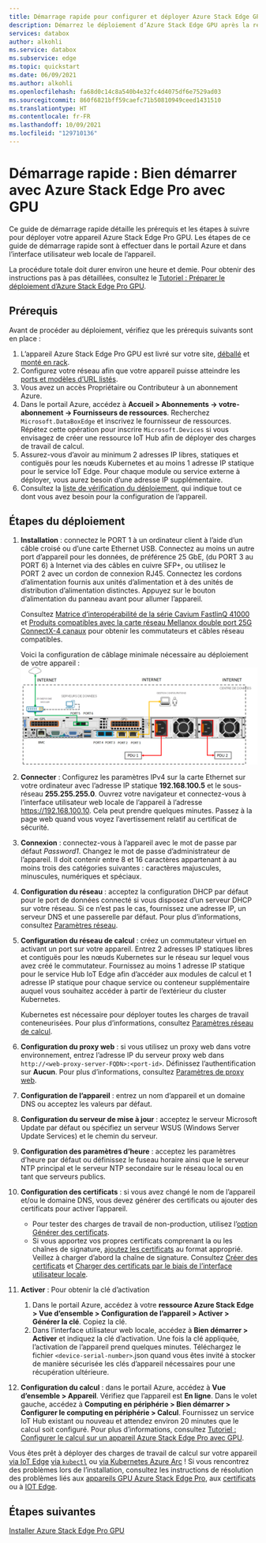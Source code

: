 ```yaml
---
title: Démarrage rapide pour configurer et déployer Azure Stack Edge GPU | Microsoft Docs
description: Démarrez le déploiement d’Azure Stack Edge GPU après la réception de l’appareil.
services: databox
author: alkohli
ms.service: databox
ms.subservice: edge
ms.topic: quickstart
ms.date: 06/09/2021
ms.author: alkohli
ms.openlocfilehash: fa68d0c14c8a540b4e32fc4d4075df6e7529ad03
ms.sourcegitcommit: 860f6821bff59caefc71b50810949ceed1431510
ms.translationtype: HT
ms.contentlocale: fr-FR
ms.lasthandoff: 10/09/2021
ms.locfileid: "129710136"
---
```

# <a name="quickstart-get-started-with-azure-stack-edge-pro-with-gpu"></a>Démarrage rapide : Bien démarrer avec Azure Stack Edge Pro avec GPU 

Ce guide de démarrage rapide détaille les prérequis et les étapes à suivre pour déployer votre appareil Azure Stack Edge Pro GPU. Les étapes de ce guide de démarrage rapide sont à effectuer dans le portail Azure et dans l’interface utilisateur web locale de l’appareil. 

La procédure totale doit durer environ une heure et demie. Pour obtenir des instructions pas à pas détaillées, consultez le [Tutoriel : Préparer le déploiement d’Azure Stack Edge Pro GPU](azure-stack-edge-gpu-deploy-prep.md#deployment-configuration-checklist). 


## <a name="prerequisites"></a>Prérequis

Avant de procéder au déploiement, vérifiez que les prérequis suivants sont en place :

1. L’appareil Azure Stack Edge Pro GPU est livré sur votre site, [déballé](azure-stack-edge-gpu-deploy-install.md#unpack-the-device) et [monté en rack](azure-stack-edge-gpu-deploy-install.md#rack-the-device). 
1. Configurez votre réseau afin que votre appareil puisse atteindre les [ports et modèles d’URL listés](azure-stack-edge-gpu-system-requirements.md#networking-port-requirements). 
1. Vous avez un accès Propriétaire ou Contributeur à un abonnement Azure.
1. Dans le portail Azure, accédez à **Accueil > Abonnements -> votre-abonnement -> Fournisseurs de ressources**. Recherchez `Microsoft.DataBoxEdge` et inscrivez le fournisseur de ressources. Répétez cette opération pour inscrire `Microsoft.Devices` si vous envisagez de créer une ressource IoT Hub afin de déployer des charges de travail de calcul.
1. Assurez-vous d’avoir au minimum 2 adresses IP libres, statiques et contiguës pour les nœuds Kubernetes et au moins 1 adresse IP statique pour le service IoT Edge. Pour chaque module ou service externe à déployer, vous aurez besoin d’une adresse IP supplémentaire.
1. Consultez la [liste de vérification du déploiement](azure-stack-edge-gpu-deploy-checklist.md), qui indique tout ce dont vous avez besoin pour la configuration de l’appareil. 


## <a name="deployment-steps"></a>Étapes du déploiement

1. **Installation** : connectez le PORT 1 à un ordinateur client à l’aide d’un câble croisé ou d’une carte Ethernet USB. Connectez au moins un autre port d’appareil pour les données, de préférence 25 GbE, (du PORT 3 au PORT 6) à Internet via des câbles en cuivre SFP+, ou utilisez le PORT 2 avec un cordon de connexion RJ45. Connectez les cordons d’alimentation fournis aux unités d’alimentation et à des unités de distribution d’alimentation distinctes. Appuyez sur le bouton d’alimentation du panneau avant pour allumer l’appareil.  

    Consultez [Matrice d’interopérabilité de la série Cavium FastlinQ 41000](https://www.marvell.com/documents/xalflardzafh32cfvi0z/) et [Produits compatibles avec la carte réseau Mellanox double port 25G ConnectX-4 canaux](https://docs.mellanox.com/display/ConnectX4LxFirmwarev14271016/Firmware+Compatible+Products) pour obtenir les commutateurs et câbles réseau compatibles.

    Voici la configuration de câblage minimale nécessaire au déploiement de votre appareil :  ![Fond de panier d’un appareil câblé](./media/azure-stack-edge-gpu-quickstart/backplane-min-cabling-1.png)

2. **Connecter** : Configurez les paramètres IPv4 sur la carte Ethernet sur votre ordinateur avec l’adresse IP statique **192.168.100.5** et le sous-réseau **255.255.255.0**. Ouvrez votre navigateur et connectez-vous à l’interface utilisateur web locale de l’appareil à l’adresse https://192.168.100.10. Cela peut prendre quelques minutes. Passez à la page web quand vous voyez l’avertissement relatif au certificat de sécurité.

3. **Connexion** : connectez-vous à l’appareil avec le mot de passe par défaut *Password1*. Changez le mot de passe d’administrateur de l’appareil. Il doit contenir entre 8 et 16 caractères appartenant à au moins trois des catégories suivantes : caractères majuscules, minuscules, numériques et spéciaux.

4. **Configuration du réseau** : acceptez la configuration DHCP par défaut pour le port de données connecté si vous disposez d’un serveur DHCP sur votre réseau. Si ce n’est pas le cas, fournissez une adresse IP, un serveur DNS et une passerelle par défaut. Pour plus d’informations, consultez [Paramètres réseau](azure-stack-edge-gpu-deploy-configure-network-compute-web-proxy.md#configure-network).

5. **Configuration du réseau de calcul** : créez un commutateur virtuel en activant un port sur votre appareil. Entrez 2 adresses IP statiques libres et contiguës pour les nœuds Kubernetes sur le réseau sur lequel vous avez créé le commutateur. Fournissez au moins 1 adresse IP statique pour le service Hub IoT Edge afin d’accéder aux modules de calcul et 1 adresse IP statique pour chaque service ou conteneur supplémentaire auquel vous souhaitez accéder à partir de l’extérieur du cluster Kubernetes. 

    Kubernetes est nécessaire pour déployer toutes les charges de travail conteneurisées. Pour plus d’informations, consultez [Paramètres réseau de calcul](azure-stack-edge-gpu-deploy-configure-network-compute-web-proxy.md#enable-compute-network).

6. **Configuration du proxy web** : si vous utilisez un proxy web dans votre environnement, entrez l’adresse IP du serveur proxy web dans `http://<web-proxy-server-FQDN>:<port-id>`. Définissez l’authentification sur **Aucun**. Pour plus d’informations, consultez [Paramètres de proxy web](azure-stack-edge-gpu-deploy-configure-network-compute-web-proxy.md#configure-web-proxy).

7. **Configuration de l’appareil** : entrez un nom d’appareil et un domaine DNS ou acceptez les valeurs par défaut. 

8. **Configuration du serveur de mise à jour** : acceptez le serveur Microsoft Update par défaut ou spécifiez un serveur WSUS (Windows Server Update Services) et le chemin du serveur. 

9. **Configuration des paramètres d’heure** : acceptez les paramètres d’heure par défaut ou définissez le fuseau horaire ainsi que le serveur NTP principal et le serveur NTP secondaire sur le réseau local ou en tant que serveurs publics.

10. **Configuration des certificats** : si vous avez changé le nom de l’appareil et/ou le domaine DNS, vous devez générer des certificats ou ajouter des certificats pour activer l’appareil. 

    - Pour tester des charges de travail de non-production, utilisez l’[option Générer des certificats](azure-stack-edge-gpu-deploy-configure-certificates.md#generate-device-certificates). 
    - Si vous apportez vos propres certificats comprenant la ou les chaînes de signature, [ajoutez les certificats](azure-stack-edge-gpu-deploy-configure-certificates.md#bring-your-own-certificates) au format approprié. Veillez à charger d’abord la chaîne de signature. Consultez [Créer des certificats](azure-stack-edge-gpu-create-certificates-tool.md) et [Charger des certificats par le biais de l’interface utilisateur locale](azure-stack-edge-gpu-deploy-configure-certificates.md#bring-your-own-certificates).

11. **Activer** : Pour obtenir la clé d’activation 

    1. Dans le portail Azure, accédez à votre **ressource Azure Stack Edge > Vue d’ensemble > Configuration de l’appareil > Activer > Générer la clé**. Copiez la clé. 
    1. Dans l’interface utilisateur web locale, accédez à **Bien démarrer > Activer** et indiquez la clé d’activation. Une fois la clé appliquée, l’activation de l’appareil prend quelques minutes. Téléchargez le fichier `<device-serial-number>`.json quand vous êtes invité à stocker de manière sécurisée les clés d’appareil nécessaires pour une récupération ultérieure. 

12. **Configuration du calcul** : dans le portail Azure, accédez à **Vue d’ensemble > Appareil**. Vérifiez que l’appareil est **En ligne**. Dans le volet gauche, accédez à **Computing en périphérie > Bien démarrer > Configurer le computing en périphérie > Calcul**. Fournissez un service IoT Hub existant ou nouveau et attendez environ 20 minutes que le calcul soit configuré. Pour plus d’informations, consultez [Tutoriel : Configurer le calcul sur un appareil Azure Stack Edge Pro avec GPU](azure-stack-edge-gpu-deploy-configure-compute.md).

Vous êtes prêt à déployer des charges de travail de calcul sur votre appareil [via IoT Edge](azure-stack-edge-gpu-deploy-sample-module-marketplace.md) [via `kubectl`](azure-stack-edge-gpu-create-kubernetes-cluster.md) ou [via Kubernetes Azure Arc](azure-stack-edge-gpu-deploy-arc-kubernetes-cluster.md) ! Si vous rencontrez des problèmes lors de l’installation, consultez les instructions de résolution des problèmes liés aux [appareils GPU Azure Stack Edge Pro](azure-stack-edge-gpu-troubleshoot.md), aux [certificats](azure-stack-edge-gpu-certificate-troubleshooting.md) ou à [IOT Edge](azure-stack-edge-gpu-troubleshoot-iot-edge.md). 

## <a name="next-steps"></a>Étapes suivantes

[Installer Azure Stack Edge Pro GPU](./azure-stack-edge-gpu-deploy-install.md)
